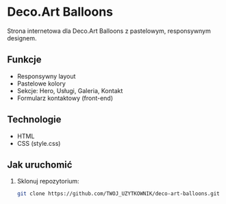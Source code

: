 # Deco.Art Balloons

Strona internetowa dla Deco.Art Balloons z pastelowym, responsywnym designem.

## Funkcje
- Responsywny layout
- Pastelowe kolory
- Sekcje: Hero, Usługi, Galeria, Kontakt
- Formularz kontaktowy (front-end)

## Technologie
- HTML
- CSS (style.css)

## Jak uruchomić
1. Sklonuj repozytorium:
   ```bash
   git clone https://github.com/TWOJ_UZYTKOWNIK/deco-art-balloons.git
